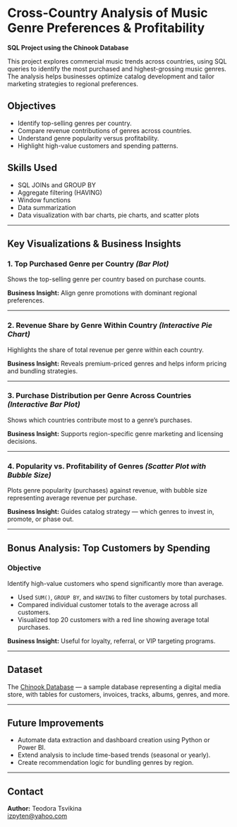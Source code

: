 # Cross-Country Analysis of Music Genre Preferences & Profitability
**SQL Project using the Chinook Database**

This project explores commercial music trends across countries, using SQL queries to identify the most purchased and highest-grossing music genres. The analysis helps businesses optimize catalog development and tailor marketing strategies to regional preferences.

## Objectives
- Identify top-selling genres per country.
- Compare revenue contributions of genres across countries.
- Understand genre popularity versus profitability.
- Highlight high-value customers and spending patterns.

## Skills Used
- SQL JOINs and GROUP BY
- Aggregate filtering (HAVING)
- Window functions
- Data summarization
- Data visualization with bar charts, pie charts, and scatter plots

---

## Key Visualizations & Business Insights

### 1. Top Purchased Genre per Country *(Bar Plot)*
Shows the top-selling genre per country based on purchase counts.

**Business Insight:** Align genre promotions with dominant regional preferences.

---

### 2. Revenue Share by Genre Within Country *(Interactive Pie Chart)*
Highlights the share of total revenue per genre within each country.

**Business Insight:** Reveals premium-priced genres and helps inform pricing and bundling strategies.

---

### 3. Purchase Distribution per Genre Across Countries *(Interactive Bar Plot)*
Shows which countries contribute most to a genre’s purchases.

**Business Insight:** Supports region-specific genre marketing and licensing decisions.

---

### 4. Popularity vs. Profitability of Genres *(Scatter Plot with Bubble Size)*
Plots genre popularity (purchases) against revenue, with bubble size representing average revenue per purchase.

**Business Insight:** Guides catalog strategy — which genres to invest in, promote, or phase out.

---

## Bonus Analysis: Top Customers by Spending

### Objective
Identify high-value customers who spend significantly more than average.

- Used `SUM()`, `GROUP BY`, and `HAVING` to filter customers by total purchases.
- Compared individual customer totals to the average across all customers.
- Visualized top 20 customers with a red line showing average total purchases.

**Business Insight:** Useful for loyalty, referral, or VIP targeting programs.

---

## Dataset
The [Chinook Database](https://github.com/lerocha/chinook-database) — a sample database representing a digital media store, with tables for customers, invoices, tracks, albums, genres, and more.

---

## Future Improvements
- Automate data extraction and dashboard creation using Python or Power BI.
- Extend analysis to include time-based trends (seasonal or yearly).
- Create recommendation logic for bundling genres by region.

---

## Contact
**Author:** Teodora Tsvikina  
izpyten@yahoo.com

